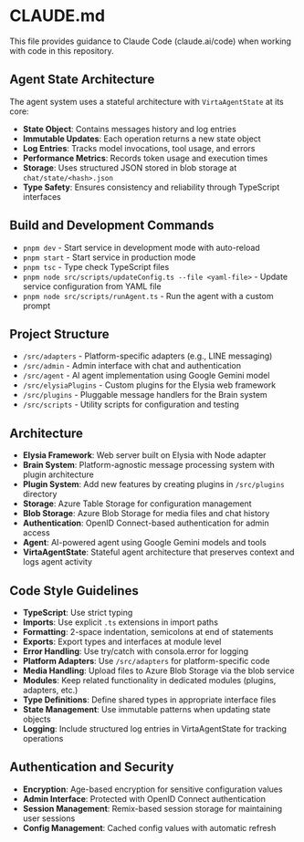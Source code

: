 # CLAUDE.md

This file provides guidance to Claude Code (claude.ai/code) when working with code in this repository.

## Agent State Architecture

The agent system uses a stateful architecture with `VirtaAgentState` at its core:

- **State Object**: Contains messages history and log entries
- **Immutable Updates**: Each operation returns a new state object
- **Log Entries**: Tracks model invocations, tool usage, and errors
- **Performance Metrics**: Records token usage and execution times
- **Storage**: Uses structured JSON stored in blob storage at `chat/state/<hash>.json`
- **Type Safety**: Ensures consistency and reliability through TypeScript interfaces

## Build and Development Commands

- `pnpm dev` - Start service in development mode with auto-reload
- `pnpm start` - Start service in production mode
- `pnpm tsc` - Type check TypeScript files
- `pnpm node src/scripts/updateConfig.ts --file <yaml-file>` - Update service configuration from YAML file
- `pnpm node src/scripts/runAgent.ts` - Run the agent with a custom prompt

## Project Structure

- `/src/adapters` - Platform-specific adapters (e.g., LINE messaging)
- `/src/admin` - Admin interface with chat and authentication
- `/src/agent` - AI agent implementation using Google Gemini model
- `/src/elysiaPlugins` - Custom plugins for the Elysia web framework
- `/src/plugins` - Pluggable message handlers for the Brain system
- `/src/scripts` - Utility scripts for configuration and testing

## Architecture

- **Elysia Framework**: Web server built on Elysia with Node adapter
- **Brain System**: Platform-agnostic message processing system with plugin architecture
- **Plugin System**: Add new features by creating plugins in `/src/plugins` directory
- **Storage**: Azure Table Storage for configuration management
- **Blob Storage**: Azure Blob Storage for media files and chat history
- **Authentication**: OpenID Connect-based authentication for admin access
- **Agent**: AI-powered agent using Google Gemini models and tools
- **VirtaAgentState**: Stateful agent architecture that preserves context and logs agent activity

## Code Style Guidelines

- **TypeScript**: Use strict typing
- **Imports**: Use explicit `.ts` extensions in import paths
- **Formatting**: 2-space indentation, semicolons at end of statements
- **Exports**: Export types and interfaces at module level
- **Error Handling**: Use try/catch with consola.error for logging
- **Platform Adapters**: Use `/src/adapters` for platform-specific code
- **Media Handling**: Upload files to Azure Blob Storage via the blob service
- **Modules**: Keep related functionality in dedicated modules (plugins, adapters, etc.)
- **Type Definitions**: Define shared types in appropriate interface files
- **State Management**: Use immutable patterns when updating state objects
- **Logging**: Include structured log entries in VirtaAgentState for tracking operations

## Authentication and Security

- **Encryption**: Age-based encryption for sensitive configuration values
- **Admin Interface**: Protected with OpenID Connect authentication
- **Session Management**: Remix-based session storage for maintaining user sessions
- **Config Management**: Cached config values with automatic refresh